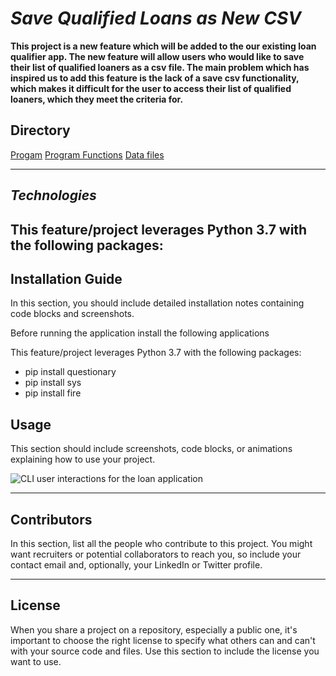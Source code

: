 # *Save Qualified Loans as New CSV*

**This project is a new feature which will be added to the our existing loan qualifier app. The new feature will allow users who would like to save their list of qualified loaners as a csv file. The main problem which has inspired us to add this feature is the lack of a save csv functionality, which makes it difficult for the user to access their list of qualified loaners, which they meet the criteria for.**

## Directory 

[Progam](app)
[Program Functions](qualifier)
[Data files](data)

---

## *Technologies*

This feature/project leverages Python 3.7 with the following packages:
---

## Installation Guide

In this section, you should include detailed installation notes containing code blocks and screenshots.

Before running the application install the following applications

This feature/project leverages Python 3.7 with the following packages:

* pip install questionary
* pip install sys
* pip install fire 

## Usage

This section should include screenshots, code blocks, or animations explaining how to use your project.

![CLI user interactions for the loan application](Desktop/step_1.png)

---

## Contributors

In this section, list all the people who contribute to this project. You might want recruiters or potential collaborators to reach you, so include your contact email and, optionally, your LinkedIn or Twitter profile.

---

## License

When you share a project on a repository, especially a public one, it's important to choose the right license to specify what others can and can't with your source code and files. Use this section to include the license you want to use.
